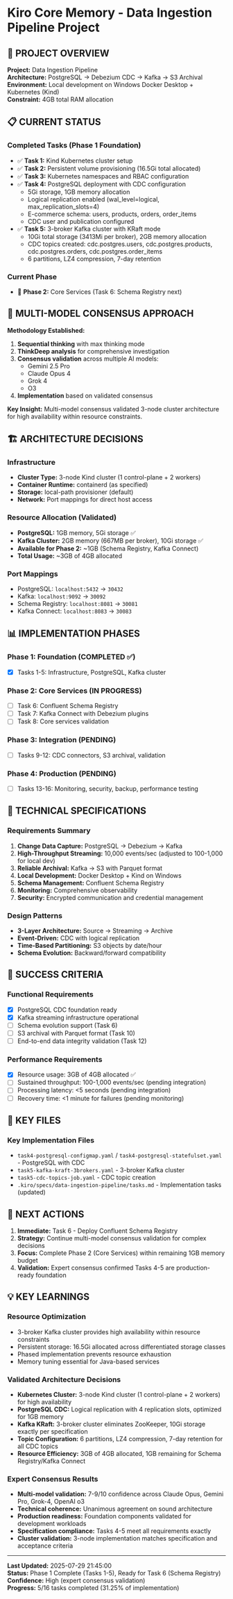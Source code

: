 # Kiro Core Memory - Data Ingestion Pipeline Project

## 🎯 **PROJECT OVERVIEW**

**Project:** Data Ingestion Pipeline  
**Architecture:** PostgreSQL → Debezium CDC → Kafka → S3 Archival  
**Environment:** Local development on Windows Docker Desktop + Kubernetes (Kind)  
**Constraint:** 4GB total RAM allocation  

## 📋 **CURRENT STATUS**

### **Completed Tasks (Phase 1 Foundation)**
- ✅ **Task 1:** Kind Kubernetes cluster setup
- ✅ **Task 2:** Persistent volume provisioning (16.5Gi total allocated)
- ✅ **Task 3:** Kubernetes namespaces and RBAC configuration
- ✅ **Task 4:** PostgreSQL deployment with CDC configuration
  - 5Gi storage, 1GB memory allocation
  - Logical replication enabled (wal_level=logical, max_replication_slots=4)
  - E-commerce schema: users, products, orders, order_items
  - CDC user and publication configured
- ✅ **Task 5:** 3-broker Kafka cluster with KRaft mode
  - 10Gi total storage (3413Mi per broker), 2GB memory allocation
  - CDC topics created: cdc.postgres.users, cdc.postgres.products, cdc.postgres.orders, cdc.postgres.order_items
  - 6 partitions, LZ4 compression, 7-day retention

### **Current Phase**
- 🔄 **Phase 2:** Core Services (Task 6: Schema Registry next)

## 🧠 **MULTI-MODEL CONSENSUS APPROACH**

**Methodology Established:**
1. **Sequential thinking** with max thinking mode
2. **ThinkDeep analysis** for comprehensive investigation
3. **Consensus validation** across multiple AI models:
   - Gemini 2.5 Pro
   - Claude Opus 4  
   - Grok 4
   - O3
4. **Implementation** based on validated consensus

**Key Insight:** Multi-model consensus validated 3-node cluster architecture for high availability within resource constraints.

## 🏗️ **ARCHITECTURE DECISIONS**

### **Infrastructure**
- **Cluster Type:** 3-node Kind cluster (1 control-plane + 2 workers)
- **Container Runtime:** containerd (as specified)
- **Storage:** local-path provisioner (default)
- **Network:** Port mappings for direct host access

### **Resource Allocation (Validated)**
- **PostgreSQL:** 1GB memory, 5Gi storage ✅
- **Kafka Cluster:** 2GB memory (667MB per broker), 10Gi storage ✅
- **Available for Phase 2:** ~1GB (Schema Registry, Kafka Connect)
- **Total Usage:** ~3GB of 4GB allocated

### **Port Mappings**
- PostgreSQL: `localhost:5432` → `30432`
- Kafka: `localhost:9092` → `30092`
- Schema Registry: `localhost:8081` → `30081`
- Kafka Connect: `localhost:8083` → `30083`

## 📊 **IMPLEMENTATION PHASES**

### **Phase 1: Foundation (COMPLETED ✅)**
- [x] Tasks 1-5: Infrastructure, PostgreSQL, Kafka cluster

### **Phase 2: Core Services (IN PROGRESS)**
- [ ] Task 6: Confluent Schema Registry
- [ ] Task 7: Kafka Connect with Debezium plugins
- [ ] Task 8: Core services validation

### **Phase 3: Integration (PENDING)**
- [ ] Tasks 9-12: CDC connectors, S3 archival, validation

### **Phase 4: Production (PENDING)**
- [ ] Tasks 13-16: Monitoring, security, backup, performance testing

## 🔧 **TECHNICAL SPECIFICATIONS**

### **Requirements Summary**
1. **Change Data Capture:** PostgreSQL → Debezium → Kafka
2. **High-Throughput Streaming:** 10,000 events/sec (adjusted to 100-1,000 for local dev)
3. **Reliable Archival:** Kafka → S3 with Parquet format
4. **Local Development:** Docker Desktop + Kind on Windows
5. **Schema Management:** Confluent Schema Registry
6. **Monitoring:** Comprehensive observability
7. **Security:** Encrypted communication and credential management

### **Design Patterns**
- **3-Layer Architecture:** Source → Streaming → Archive
- **Event-Driven:** CDC with logical replication
- **Time-Based Partitioning:** S3 objects by date/hour
- **Schema Evolution:** Backward/forward compatibility

## 🎯 **SUCCESS CRITERIA**

### **Functional Requirements**
- [x] PostgreSQL CDC foundation ready
- [x] Kafka streaming infrastructure operational
- [ ] Schema evolution support (Task 6)
- [ ] S3 archival with Parquet format (Task 10)
- [ ] End-to-end data integrity validation (Task 12)

### **Performance Requirements**
- [x] Resource usage: 3GB of 4GB allocated ✅
- [ ] Sustained throughput: 100-1,000 events/sec (pending integration)
- [ ] Processing latency: <5 seconds (pending integration)
- [ ] Recovery time: <1 minute for failures (pending monitoring)

## 📁 **KEY FILES**

### **Key Implementation Files**
- `task4-postgresql-configmap.yaml` / `task4-postgresql-statefulset.yaml` - PostgreSQL with CDC
- `task5-kafka-kraft-3brokers.yaml` - 3-broker Kafka cluster
- `task5-cdc-topics-job.yaml` - CDC topic creation
- `.kiro/specs/data-ingestion-pipeline/tasks.md` - Implementation tasks (updated)

## 🚀 **NEXT ACTIONS**

1. **Immediate:** Task 6 - Deploy Confluent Schema Registry
2. **Strategy:** Continue multi-model consensus validation for complex decisions
3. **Focus:** Complete Phase 2 (Core Services) within remaining 1GB memory budget
4. **Validation:** Expert consensus confirmed Tasks 4-5 are production-ready foundation

## 💡 **KEY LEARNINGS**

### **Resource Optimization**
- 3-broker Kafka cluster provides high availability within resource constraints
- Persistent storage: 16.5Gi allocated across differentiated storage classes
- Phased implementation prevents resource exhaustion
- Memory tuning essential for Java-based services

### **Validated Architecture Decisions**
- **Kubernetes Cluster:** 3-node Kind cluster (1 control-plane + 2 workers) for high availability
- **PostgreSQL CDC:** Logical replication with 4 replication slots, optimized for 1GB memory
- **Kafka KRaft:** 3-broker cluster eliminates ZooKeeper, 10Gi storage exactly per specification
- **Topic Configuration:** 6 partitions, LZ4 compression, 7-day retention for all CDC topics
- **Resource Efficiency:** 3GB of 4GB allocated, 1GB remaining for Schema Registry/Kafka Connect

### **Expert Consensus Results**
- **Multi-model validation:** 7-9/10 confidence across Claude Opus, Gemini Pro, Grok-4, OpenAI o3
- **Technical coherence:** Unanimous agreement on sound architecture
- **Production readiness:** Foundation components validated for development workloads
- **Specification compliance:** Tasks 4-5 meet all requirements exactly
- **Cluster validation:** 3-node implementation matches specification and acceptance criteria

---

**Last Updated:** 2025-07-29 21:45:00  
**Status:** Phase 1 Complete (Tasks 1-5), Ready for Task 6 (Schema Registry)  
**Confidence:** High (expert consensus validation)  
**Progress:** 5/16 tasks completed (31.25% of implementation)